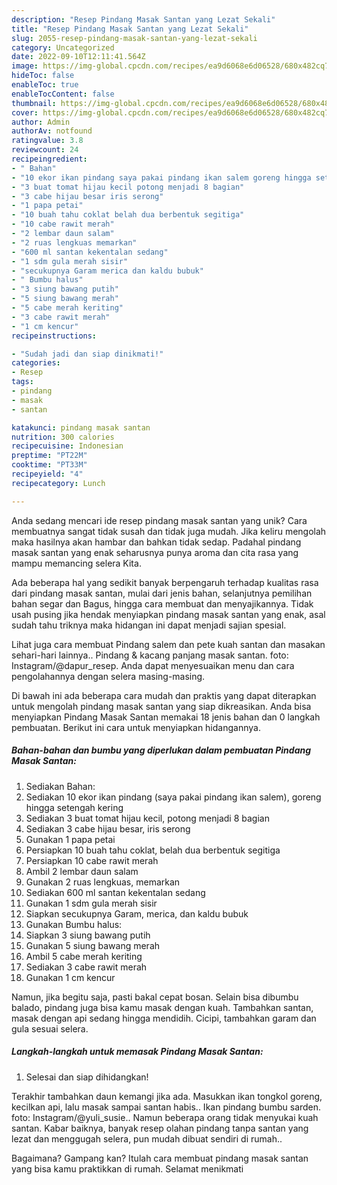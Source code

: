 ```yaml
---
description: "Resep Pindang Masak Santan yang Lezat Sekali"
title: "Resep Pindang Masak Santan yang Lezat Sekali"
slug: 2055-resep-pindang-masak-santan-yang-lezat-sekali
category: Uncategorized
date: 2022-09-10T12:11:41.564Z
image: https://img-global.cpcdn.com/recipes/ea9d6068e6d06528/680x482cq70/pindang-masak-santan-foto-resep-utama.jpg
hideToc: false
enableToc: true
enableTocContent: false
thumbnail: https://img-global.cpcdn.com/recipes/ea9d6068e6d06528/680x482cq70/pindang-masak-santan-foto-resep-utama.jpg
cover: https://img-global.cpcdn.com/recipes/ea9d6068e6d06528/680x482cq70/pindang-masak-santan-foto-resep-utama.jpg
author: Admin
authorAv: notfound
ratingvalue: 3.8
reviewcount: 24
recipeingredient:
- " Bahan"
- "10 ekor ikan pindang saya pakai pindang ikan salem goreng hingga setengah kering"
- "3 buat tomat hijau kecil potong menjadi 8 bagian"
- "3 cabe hijau besar iris serong"
- "1 papa petai"
- "10 buah tahu coklat belah dua berbentuk segitiga"
- "10 cabe rawit merah"
- "2 lembar daun salam"
- "2 ruas lengkuas memarkan"
- "600 ml santan kekentalan sedang"
- "1 sdm gula merah sisir"
- "secukupnya Garam merica dan kaldu bubuk"
- " Bumbu halus"
- "3 siung bawang putih"
- "5 siung bawang merah"
- "5 cabe merah keriting"
- "3 cabe rawit merah"
- "1 cm kencur"
recipeinstructions:

- "Sudah jadi dan siap dinikmati!"
categories:
- Resep
tags:
- pindang
- masak
- santan

katakunci: pindang masak santan 
nutrition: 300 calories
recipecuisine: Indonesian
preptime: "PT22M"
cooktime: "PT33M"
recipeyield: "4"
recipecategory: Lunch

---
```





Anda sedang mencari ide resep pindang masak santan yang unik? Cara membuatnya sangat tidak susah dan tidak juga mudah. Jika keliru mengolah maka hasilnya akan hambar dan bahkan tidak sedap. Padahal pindang masak santan yang enak seharusnya punya aroma dan cita rasa yang mampu memancing selera Kita.





Ada beberapa hal yang sedikit banyak berpengaruh terhadap kualitas rasa dari pindang masak santan, mulai dari jenis bahan, selanjutnya pemilihan bahan segar dan Bagus, hingga cara membuat dan menyajikannya. Tidak usah pusing jika hendak menyiapkan pindang masak santan yang enak,      asal sudah tahu triknya maka hidangan ini dapat menjadi sajian spesial.














Lihat juga cara membuat Pindang salem dan pete kuah santan dan masakan sehari-hari lainnya.. Pindang &amp; kacang panjang masak santan. foto: Instagram/@dapur_resep. Anda dapat menyesuaikan menu dan cara pengolahannya dengan selera masing-masing.






Di bawah ini ada beberapa cara mudah dan praktis yang dapat diterapkan untuk mengolah pindang masak santan yang siap dikreasikan. Anda bisa menyiapkan Pindang Masak Santan memakai 18 jenis bahan dan 0 langkah pembuatan. Berikut ini cara untuk menyiapkan hidangannya.

<!--inarticleads1-->

##### Bahan-bahan dan bumbu yang diperlukan dalam pembuatan Pindang Masak Santan:

1. Sediakan  Bahan:
1. Sediakan 10 ekor ikan pindang (saya pakai pindang ikan salem), goreng hingga setengah kering
1. Sediakan 3 buat tomat hijau kecil, potong menjadi 8 bagian
1. Sediakan 3 cabe hijau besar, iris serong
1. Gunakan 1 papa petai
1. Persiapkan 10 buah tahu coklat, belah dua berbentuk segitiga
1. Persiapkan 10 cabe rawit merah
1. Ambil 2 lembar daun salam
1. Gunakan 2 ruas lengkuas, memarkan
1. Sediakan 600 ml santan kekentalan sedang
1. Gunakan 1 sdm gula merah sisir
1. Siapkan secukupnya Garam, merica, dan kaldu bubuk
1. Gunakan  Bumbu halus:
1. Siapkan 3 siung bawang putih
1. Gunakan 5 siung bawang merah
1. Ambil 5 cabe merah keriting
1. Sediakan 3 cabe rawit merah
1. Gunakan 1 cm kencur


Namun, jika begitu saja, pasti bakal cepat bosan. Selain bisa dibumbu balado, pindang juga bisa kamu masak dengan kuah. Tambahkan santan, masak dengan api sedang hingga mendidih. Cicipi, tambahkan garam dan gula sesuai selera. 

<!--inarticleads2-->

##### Langkah-langkah untuk memasak Pindang Masak Santan:


1. Selesai dan siap dihidangkan!

Terakhir tambahkan daun kemangi jika ada. Masukkan ikan tongkol goreng, kecilkan api, lalu masak sampai santan habis.. Ikan pindang bumbu sarden. foto: Instagram/@yuli_susie.. Namun beberapa orang tidak menyukai kuah santan. Kabar baiknya, banyak resep olahan pindang tanpa santan yang lezat dan menggugah selera, pun mudah dibuat sendiri di rumah.. 

Bagaimana? Gampang kan? Itulah cara membuat pindang masak santan yang bisa kamu praktikkan di rumah. Selamat menikmati
